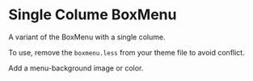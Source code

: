 # Single Colume BoxMenu
A variant of the BoxMenu with a single colume.

To use, remove the `boxmenu.less` from your theme file to avoid conflict.

Add a menu-background image or color.
